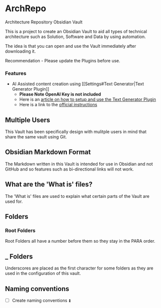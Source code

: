 # ArchRepo
Architecture Repository Obsidian Vault

This is a project to create an Obsidian Vault to aid all types of technical architecture such as Solution, Software and Data by using automation.

The idea is that you can open and use the Vault immediately after downloading it.

Recommendation - Please update the Plugins before use.

### Features
- AI Assisted content creation using  [[Settings#Text Generator|Text Generator Plugin]] 
	- **Please Note OpenAI Key is not included**
	- Here is an [article on how to setup and use the Text Generator Plugin](https://medium.com/os-techblog/obsidians-open-ai-gtp-3-text-generator-980d64e0067f)
	- Here is a link to the [official instructions](https://github.com/nhaouari/obsidian-textgenerator-plugin)


## Multiple Users
This Vault has been specifically design with mulitple users in mind that share the same vault using Git.

## Obsidian Markdown Format
The Markdown written in this Vault is intended for use in Obsidian and not GitHub and so features such as bi-directional links will not work.


## What are the 'What is' files?
The 'What is' files are used to explain what certain parts of the Vault are used for.



## Folders
### Root Folders
Root Folders all have a number before them so they stay in the PARA order.

## _ Folders
Underscores are placed as the first character for some folders as they are used in the configuration of this vault.

## Naming conventions
- [ ] Create naming conventions ⏫

